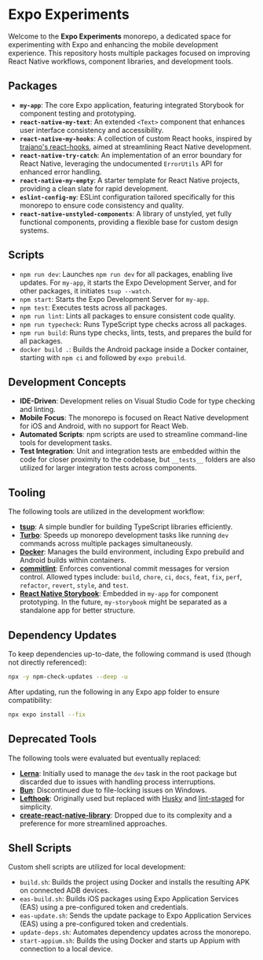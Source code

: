 # Expo Experiments

Welcome to the **Expo Experiments** monorepo, a dedicated space for experimenting with Expo and enhancing the mobile development experience. This repository hosts multiple packages focused on improving React Native workflows, component libraries, and development tools.

## Packages

- **`my-app`**: The core Expo application, featuring integrated Storybook for component testing and prototyping.
- **`react-native-my-text`**: An extended `<Text>` component that enhances user interface consistency and accessibility.
- **`react-native-my-hooks`**: A collection of custom React hooks, inspired by [trajano's react-hooks](https://github.com/trajano/react-hooks), aimed at streamlining React Native development.
- **`react-native-try-catch`**: An implementation of an error boundary for React Native, leveraging the undocumented `ErrorUtils` API for enhanced error handling.
- **`react-native-my-empty`**: A starter template for React Native projects, providing a clean slate for rapid development.
- **`eslint-config-my`**: ESLint configuration tailored specifically for this monorepo to ensure code consistency and quality.
- **`react-native-unstyled-components`**: A library of unstyled, yet fully functional components, providing a flexible base for custom design systems.

## Scripts

- `npm run dev`: Launches `npm run dev` for all packages, enabling live updates. For `my-app`, it starts the Expo Development Server, and for other packages, it initiates `tsup --watch`.
- `npm start`: Starts the Expo Development Server for `my-app`.
- `npm test`: Executes tests across all packages.
- `npm run lint`: Lints all packages to ensure consistent code quality.
- `npm run typecheck`: Runs TypeScript type checks across all packages.
- `npm run build`: Runs type checks, lints, tests, and prepares the build for all packages.
- `docker build .`: Builds the Android package inside a Docker container, starting with `npm ci` and followed by `expo prebuild`.

## Development Concepts

- **IDE-Driven**: Development relies on Visual Studio Code for type checking and linting.
- **Mobile Focus**: The monorepo is focused on React Native development for iOS and Android, with no support for React Web.
- **Automated Scripts**: npm scripts are used to streamline command-line tools for development tasks.
- **Test Integration**: Unit and integration tests are embedded within the code for closer proximity to the codebase, but `__tests__` folders are also utilized for larger integration tests across components.

## Tooling

The following tools are utilized in the development workflow:

- **[tsup](https://tsup.egoist.dev/)**: A simple bundler for building TypeScript libraries efficiently.
- **[Turbo](https://turbo.build/)**: Speeds up monorepo development tasks like running `dev` commands across multiple packages simultaneously.
- **[Docker](https://www.docker.com/)**: Manages the build environment, including Expo prebuild and Android builds within containers.
- **[commitlint](https://commitlint.js.org/)**: Enforces conventional commit messages for version control. Allowed types include: `build`, `chore`, `ci`, `docs`, `feat`, `fix`, `perf`, `refactor`, `revert`, `style`, and `test`.
- **[React Native Storybook](https://storybook.js.org/tutorials/intro-to-storybook/react-native/en/get-started/)**: Embedded in `my-app` for component prototyping. In the future, `my-storybook` might be separated as a standalone app for better structure.

## Dependency Updates

To keep dependencies up-to-date, the following command is used (though not directly referenced):

```sh
npx -y npm-check-updates --deep -u
```

After updating, run the following in any Expo app folder to ensure compatibility:

```sh
npx expo install --fix
```

## Deprecated Tools

The following tools were evaluated but eventually replaced:

- **[Lerna](https://lerna.js.org/)**: Initially used to manage the `dev` task in the root package but discarded due to issues with handling process interruptions.
- **[Bun](https://bun.sh/)**: Discontinued due to file-locking issues on Windows.
- **[Lefthook](https://github.com/evilmartians/lefthook)**: Originally used but replaced with [Husky](https://typicode.github.io/husky) and [lint-staged](https://github.com/okonet/lint-staged) for simplicity.
- **[create-react-native-library](https://github.com/callstack/react-native-builder-bob)**: Dropped due to its complexity and a preference for more streamlined approaches.

## Shell Scripts

Custom shell scripts are utilized for local development:

- `build.sh`: Builds the project using Docker and installs the resulting APK on connected ADB devices.
- `eas-build.sh`: Builds iOS packages using Expo Application Services (EAS) using a pre-configured token and credentials.
- `eas-update.sh`: Sends the update package to Expo Application Services (EAS) using a pre-configured token and credentials.
- `update-deps.sh`: Automates dependency updates across the monorepo.
- `start-appium.sh`: Builds the using Docker and starts up Appium with connection to a local device.
